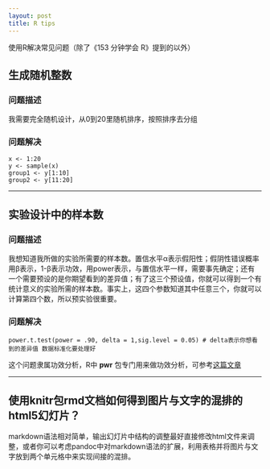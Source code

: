 ```yaml
---
layout: post
title: R tips
---
```


使用R解决常见问题（除了《153 分钟学会 R》提到的以外）

## 生成随机整数

### 问题描述

我需要完全随机设计，从0到20里随机排序，按照排序去分组

### 问题解决

```{r}
x <- 1:20
y <- sample(x)
group1 <- y[1:10]
group2 <- y[11:20]
```

----

## 实验设计中的样本数

### 问题描述

我想知道我所做的实验所需要的样本数。置信水平α表示假阳性；假阴性错误概率用β表示，1-β表示功效，用power表示，与置信水平一样，需要事先确定；还有一个需要预设的是你期望看到的差异值；有了这三个预设值，你就可以得到一个有统计意义的实验所需的样本数。事实上，这四个参数知道其中任意三个，你就可以计算第四个数，所以预实验很重要。

### 问题解决

```{r}
power.t.test(power = .90, delta = 1,sig.level = 0.05) # delta表示你想看到的差异值 数据标准化要处理好
```

这个问题隶属功效分析，R中 **pwr** 包专门用来做功效分析，可参考[这篇文章](http://www.statmethods.net/stats/power.html)

----

## 使用knitr包rmd文档如何得到图片与文字的混排的html5幻灯片？

markdown语法相对简单，输出幻灯片中结构的调整最好直接修改html文件来调整，或者你可以考虑pandoc中对markdown语法的扩展，利用表格并将图片与文字放到两个单元格中来实现间接的混排。

